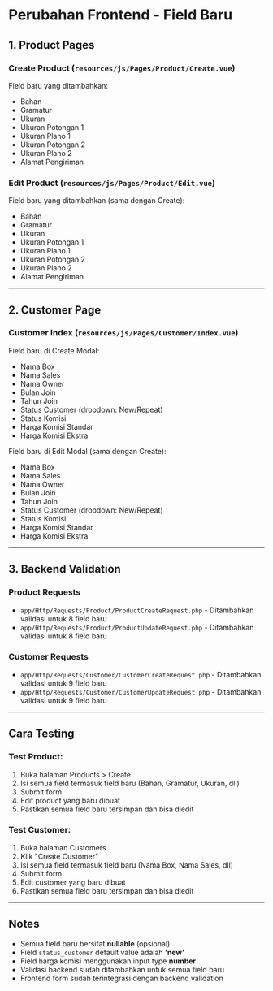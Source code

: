 # Perubahan Frontend - Field Baru

## 1. Product Pages

### Create Product (`resources/js/Pages/Product/Create.vue`)
Field baru yang ditambahkan:
- Bahan
- Gramatur
- Ukuran
- Ukuran Potongan 1
- Ukuran Plano 1
- Ukuran Potongan 2
- Ukuran Plano 2
- Alamat Pengiriman

### Edit Product (`resources/js/Pages/Product/Edit.vue`)
Field baru yang ditambahkan (sama dengan Create):
- Bahan
- Gramatur
- Ukuran
- Ukuran Potongan 1
- Ukuran Plano 1
- Ukuran Potongan 2
- Ukuran Plano 2
- Alamat Pengiriman

---

## 2. Customer Page

### Customer Index (`resources/js/Pages/Customer/Index.vue`)
Field baru di Create Modal:
- Nama Box
- Nama Sales
- Nama Owner
- Bulan Join
- Tahun Join
- Status Customer (dropdown: New/Repeat)
- Status Komisi
- Harga Komisi Standar
- Harga Komisi Ekstra

Field baru di Edit Modal (sama dengan Create):
- Nama Box
- Nama Sales
- Nama Owner
- Bulan Join
- Tahun Join
- Status Customer (dropdown: New/Repeat)
- Status Komisi
- Harga Komisi Standar
- Harga Komisi Ekstra

---

## 3. Backend Validation

### Product Requests
- `app/Http/Requests/Product/ProductCreateRequest.php` - Ditambahkan validasi untuk 8 field baru
- `app/Http/Requests/Product/ProductUpdateRequest.php` - Ditambahkan validasi untuk 8 field baru

### Customer Requests
- `app/Http/Requests/Customer/CustomerCreateRequest.php` - Ditambahkan validasi untuk 9 field baru
- `app/Http/Requests/Customer/CustomerUpdateRequest.php` - Ditambahkan validasi untuk 9 field baru

---

## Cara Testing

### Test Product:
1. Buka halaman Products > Create
2. Isi semua field termasuk field baru (Bahan, Gramatur, Ukuran, dll)
3. Submit form
4. Edit product yang baru dibuat
5. Pastikan semua field baru tersimpan dan bisa diedit

### Test Customer:
1. Buka halaman Customers
2. Klik "Create Customer"
3. Isi semua field termasuk field baru (Nama Box, Nama Sales, dll)
4. Submit form
5. Edit customer yang baru dibuat
6. Pastikan semua field baru tersimpan dan bisa diedit

---

## Notes

- Semua field baru bersifat **nullable** (opsional)
- Field `status_customer` default value adalah **'new'**
- Field harga komisi menggunakan input type **number**
- Validasi backend sudah ditambahkan untuk semua field baru
- Frontend form sudah terintegrasi dengan backend validation
